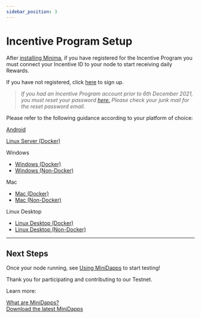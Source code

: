 ```yaml
---
sidebar_position: 3
---
```


# Incentive Program Setup

After [installing Minima](/docs/runanode/get_started_in_3_steps), if you have registered for the Incentive Program you must connect your Incentive ID to your node to start receiving daily Rewards.

If you have not registered, click [here](https://incentive.minima.global/account/register) to sign up.

>*If you had an Incentive Program account prior to 6th December 2021, you must reset your password [here.](https://incentive.minima.global/account/forgot-password) Please check your junk mail for the reset password email.*

Please refer to the following guidance according to your platform of choice:

[Android](/docs/runanode/selectplatform/android_v9_and_up/#setting-up-your-incentive-account)

[Linux Server (Docker)](/docs/runanode/selectplatform/linux_vps#set-up-your-incentive-program-account)

Windows
- [Windows (Docker)](/docs/runanode/selectplatform/windows#set-up-your-incentive-program-account)
- [Windows (Non-Docker)](/docs/runanode/selectplatform/manualnode#set-up-your-incentive-program-account)

Mac
- [Mac (Docker)](/docs/runanode/selectplatform/mac#set-up-your-incentive-program-account)
- [Mac (Non-Docker)](/docs/runanode/selectplatform/manualnode#set-up-your-incentive-program-account)

Linux Desktop
- [Linux Desktop (Docker)](/docs/runanode/selectplatform/linux_desktop#set-up-your-incentive-program-account)
- [Linux Desktop (Non-Docker)](/docs/runanode/selectplatform/manualnode#set-up-your-incentive-program-account)

------

## Next Steps

Once your node running, see [Using MiniDapps](/docs/runanode/usingminidapps) to start testing!

Thank you for participating and contributing to our Testnet.

Learn more:<br/>

[What are MiniDapps?](/docs/learn/minidapps/minidappsintro) <br/>
[Download the latest MiniDapps](https://minidapps.minima.global/) <br/>